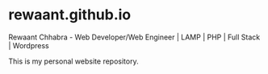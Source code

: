 # rewaant.github.io
Rewaant Chhabra - Web Developer/Web Engineer | LAMP | PHP | Full Stack | Wordpress

This is my personal website repository.

